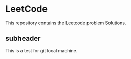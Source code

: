 # LeetCode
This repository contains the Leetcode problem Solutions.

## subheader

This is a test for git local machine.